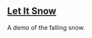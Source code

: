 ## [Let It Snow][home page]

A demo of the falling snow.

[home page]: https://sacren.github.io/let-it-snow
